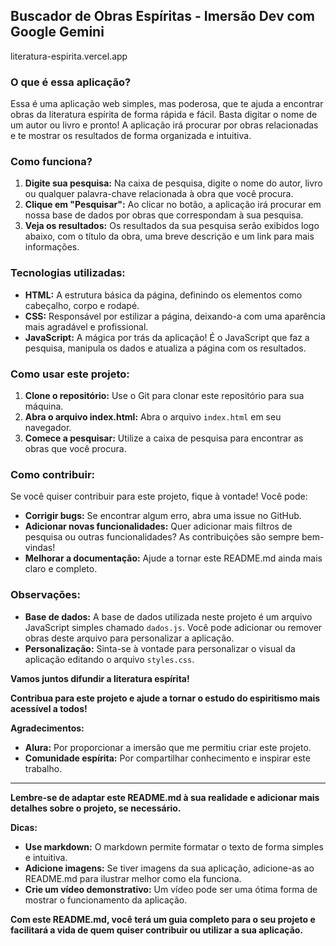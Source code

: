 ## **Buscador de Obras Espíritas - Imersão Dev com Google Gemini**
literatura-espirita.vercel.app

### **O que é essa aplicação?**

Essa é uma aplicação web simples, mas poderosa, que te ajuda a encontrar obras da literatura espírita de forma rápida e fácil. Basta digitar o nome de um autor ou livro e pronto! A aplicação irá procurar por obras relacionadas e te mostrar os resultados de forma organizada e intuitiva.

### **Como funciona?**

1. **Digite sua pesquisa:** Na caixa de pesquisa, digite o nome do autor, livro ou qualquer palavra-chave relacionada à obra que você procura.
2. **Clique em "Pesquisar":** Ao clicar no botão, a aplicação irá procurar em nossa base de dados por obras que correspondam à sua pesquisa.
3. **Veja os resultados:** Os resultados da sua pesquisa serão exibidos logo abaixo, com o título da obra, uma breve descrição e um link para mais informações.

### **Tecnologias utilizadas:**

* **HTML:** A estrutura básica da página, definindo os elementos como cabeçalho, corpo e rodapé.
* **CSS:** Responsável por estilizar a página, deixando-a com uma aparência mais agradável e profissional.
* **JavaScript:** A mágica por trás da aplicação! É o JavaScript que faz a pesquisa, manipula os dados e atualiza a página com os resultados.

### **Como usar este projeto:**

1. **Clone o repositório:** Use o Git para clonar este repositório para sua máquina.
2. **Abra o arquivo index.html:** Abra o arquivo `index.html` em seu navegador.
3. **Comece a pesquisar:** Utilize a caixa de pesquisa para encontrar as obras que você procura.

### **Como contribuir:**

Se você quiser contribuir para este projeto, fique à vontade! Você pode:

* **Corrigir bugs:** Se encontrar algum erro, abra uma issue no GitHub.
* **Adicionar novas funcionalidades:** Quer adicionar mais filtros de pesquisa ou outras funcionalidades? As contribuições são sempre bem-vindas!
* **Melhorar a documentação:** Ajude a tornar este README.md ainda mais claro e completo.

### **Observações:**

* **Base de dados:** A base de dados utilizada neste projeto é um arquivo JavaScript simples chamado `dados.js`. Você pode adicionar ou remover obras deste arquivo para personalizar a aplicação.
* **Personalização:** Sinta-se à vontade para personalizar o visual da aplicação editando o arquivo `styles.css`.

**Vamos juntos difundir a literatura espírita!**

**Contribua para este projeto e ajude a tornar o estudo do espiritismo mais acessível a todos!**

**Agradecimentos:**

* **Alura:** Por proporcionar a imersão que me permitiu criar este projeto.
* **Comunidade espírita:** Por compartilhar conhecimento e inspirar este trabalho.

---

**Lembre-se de adaptar este README.md à sua realidade e adicionar mais detalhes sobre o projeto, se necessário.**

**Dicas:**

* **Use markdown:** O markdown permite formatar o texto de forma simples e intuitiva.
* **Adicione imagens:** Se tiver imagens da sua aplicação, adicione-as ao README.md para ilustrar melhor como ela funciona.
* **Crie um vídeo demonstrativo:** Um vídeo pode ser uma ótima forma de mostrar o funcionamento da aplicação.

**Com este README.md, você terá um guia completo para o seu projeto e facilitará a vida de quem quiser contribuir ou utilizar a sua aplicação.**
